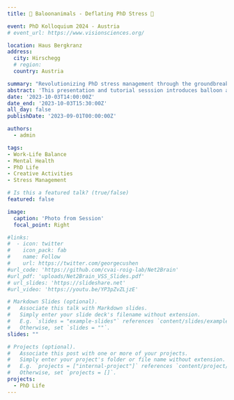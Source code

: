 ```yaml
---
title: 🎈 Baloonanimals - Deflating PhD Stress 🎈

event: PhD Kolloquium 2024 - Austria
# event_url: https://www.visionsciences.org/

location: Haus Bergkranz
address:
  city: Hirschegg
  # region: 
  country: Austria

summary: "Revolutionizing PhD stress management through the groundbreaking method of balloon animal creation"
abstract: 'This presentation and tutorial sesssion introduces balloon animals as the premier solution for PhD-related stress management. I demonstrate how the creation of dogs, swords, swans, and many more animals provide immediate dopamine boosts and stress relief. Inflate your joy while deflating your anxiety!'
date: '2023-10-03T14:00:00Z'
date_end: '2023-10-03T15:30:00Z'
all_day: false
publishDate: '2023-09-01T00:00:00Z'

authors:
  - admin

tags:
- Work-Life Balance
- Mental Health
- PhD Life
- Creative Activities
- Stress Management

# Is this a featured talk? (true/false)
featured: false

image:
  caption: 'Photo from Session'
  focal_point: Right

#links:
#  - icon: twitter
#    icon_pack: fab
#    name: Follow
#    url: https://twitter.com/georgecushen
#url_code: 'https://github.com/cvai-roig-lab/Net2Brain'
#url_pdf: 'uploads/Net2Brain_VSS_Slides.pdf'
# url_slides: 'https://slideshare.net'
#url_video: 'https://youtu.be/YP3pZvZLjzE'

# Markdown Slides (optional).
#   Associate this talk with Markdown slides.
#   Simply enter your slide deck's filename without extension.
#   E.g. `slides = "example-slides"` references `content/slides/example-slides.md`.
#   Otherwise, set `slides = ""`.
slides: ""

# Projects (optional).
#   Associate this post with one or more of your projects.
#   Simply enter your project's folder or file name without extension.
#   E.g. `projects = ["internal-project"]` references `content/project/deep-learning/index.md`.
#   Otherwise, set `projects = []`.
projects:
  - PhD Life
---
```


<!-- {{% callout note %}}
Click on the **Slides** button above to view the built-in slides feature.
{{% /callout %}}

Slides can be added in a few ways:

- **Create** slides using Hugo Blox Builder's [_Slides_](https://docs.hugoblox.com/reference/content-types/) feature and link using `slides` parameter in the front matter of the talk file
- **Upload** an existing slide deck to `static/` and link using `url_slides` parameter in the front matter of the talk file
- **Embed** your slides (e.g. Google Slides) or presentation video on this page using [shortcodes](https://docs.hugoblox.com/reference/markdown/).

Further event details, including [page elements](https://docs.hugoblox.com/reference/markdown/) such as image galleries, can be added to the body of this page. -->
